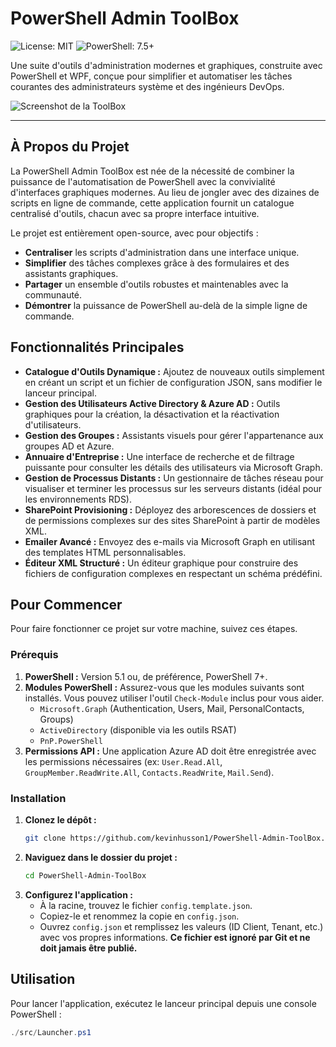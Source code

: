 # PowerShell Admin ToolBox

![License: MIT](https://img.shields.io/badge/License-MIT-yellow.svg)
![PowerShell: 7.5+](https://img.shields.io/badge/PowerShell-5.1%20%7C%207%2B-blue.svg)

Une suite d'outils d'administration modernes et graphiques, construite avec PowerShell et WPF, conçue pour simplifier et automatiser les tâches courantes des administrateurs système et des ingénieurs DevOps.

![Screenshot de la ToolBox](docs/images/toolbox_screenshot.png) <!-- Vous ajouterez un screenshot ici plus tard -->

---

## À Propos du Projet

La PowerShell Admin ToolBox est née de la nécessité de combiner la puissance de l'automatisation de PowerShell avec la convivialité d'interfaces graphiques modernes. Au lieu de jongler avec des dizaines de scripts en ligne de commande, cette application fournit un catalogue centralisé d'outils, chacun avec sa propre interface intuitive.

Le projet est entièrement open-source, avec pour objectifs :
*   **Centraliser** les scripts d'administration dans une interface unique.
*   **Simplifier** des tâches complexes grâce à des formulaires et des assistants graphiques.
*   **Partager** un ensemble d'outils robustes et maintenables avec la communauté.
*   **Démontrer** la puissance de PowerShell au-delà de la simple ligne de commande.

## Fonctionnalités Principales

*   **Catalogue d'Outils Dynamique :** Ajoutez de nouveaux outils simplement en créant un script et un fichier de configuration JSON, sans modifier le lanceur principal.
*   **Gestion des Utilisateurs Active Directory & Azure AD :** Outils graphiques pour la création, la désactivation et la réactivation d'utilisateurs.
*   **Gestion des Groupes :** Assistants visuels pour gérer l'appartenance aux groupes AD et Azure.
*   **Annuaire d'Entreprise :** Une interface de recherche et de filtrage puissante pour consulter les détails des utilisateurs via Microsoft Graph.
*   **Gestion de Processus Distants :** Un gestionnaire de tâches réseau pour visualiser et terminer les processus sur les serveurs distants (idéal pour les environnements RDS).
*   **SharePoint Provisioning :** Déployez des arborescences de dossiers et de permissions complexes sur des sites SharePoint à partir de modèles XML.
*   **Emailer Avancé :** Envoyez des e-mails via Microsoft Graph en utilisant des templates HTML personnalisables.
*   **Éditeur XML Structuré :** Un éditeur graphique pour construire des fichiers de configuration complexes en respectant un schéma prédéfini.

## Pour Commencer

Pour faire fonctionner ce projet sur votre machine, suivez ces étapes.

### Prérequis

1.  **PowerShell :** Version 5.1 ou, de préférence, PowerShell 7+.
2.  **Modules PowerShell :** Assurez-vous que les modules suivants sont installés. Vous pouvez utiliser l'outil `Check-Module` inclus pour vous aider.
    *   `Microsoft.Graph` (Authentication, Users, Mail, PersonalContacts, Groups)
    *   `ActiveDirectory` (disponible via les outils RSAT)
    *   `PnP.PowerShell`
3.  **Permissions API :** Une application Azure AD doit être enregistrée avec les permissions nécessaires (ex: `User.Read.All`, `GroupMember.ReadWrite.All`, `Contacts.ReadWrite`, `Mail.Send`).

### Installation

1.  **Clonez le dépôt :**
    ```sh
    git clone https://github.com/kevinhusson1/PowerShell-Admin-ToolBox.git
    ```
2.  **Naviguez dans le dossier du projet :**
    ```sh
    cd PowerShell-Admin-ToolBox
    ```
3.  **Configurez l'application :**
    *   À la racine, trouvez le fichier `config.template.json`.
    *   Copiez-le et renommez la copie en `config.json`.
    *   Ouvrez `config.json` et remplissez les valeurs (ID Client, Tenant, etc.) avec vos propres informations. **Ce fichier est ignoré par Git et ne doit jamais être publié.**

## Utilisation

Pour lancer l'application, exécutez le lanceur principal depuis une console PowerShell :

```powershell
./src/Launcher.ps1
